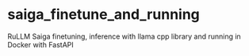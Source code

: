 # saiga_finetune_and_running
RuLLM Saiga finetuning, inference with llama cpp library and running in Docker with FastAPI
